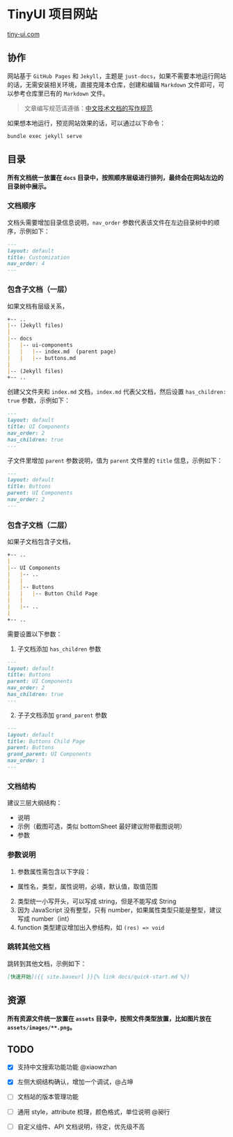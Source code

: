 # TinyUI 项目网站
[tiny-ui.com](https://tiny-ui.com)

## 协作
网站基于 `GitHub Pages` 和 `Jekyll`，主题是 `just-docs`，如果不需要本地运行网站的话，无需安装相关环境，直接克隆本仓库，创建和编辑 `Markdown` 文件即可，可以参考仓库里已有的 `Markdown` 文件。

> 文章编写规范请遵循：[中文技术文档的写作规范](https://github.com/ruanyf/document-style-guide)

如果想本地运行，预览网站效果的话，可以通过以下命令：
```shell
bundle exec jekyll serve
```

## 目录
**所有文档统一放置在 `docs` 目录中，按照顺序层级进行排列，最终会在网站左边的目录树中展示。**

### 文档顺序
文档头需要增加目录信息说明，`nav_order` 参数代表该文件在左边目录树中的顺序，示例如下：
```markdown
---
layout: default
title: Customization
nav_order: 4
---
```

### 包含子文档（一层）
如果文档有层级关系，
```markdown
+-- ..
|-- (Jekyll files)
|
|-- docs
|   |-- ui-components
|   |   |-- index.md  (parent page)
|   |   |-- buttons.md
|
|-- (Jekyll files)
+-- ..
```

创建父文件夹和 `index.md` 文档，`index.md` 代表父文档，然后设置 `has_children: true` 参数，示例如下：
```markdown
---
layout: default
title: UI Components
nav_order: 2
has_children: true
---

```

子文件里增加 `parent` 参数说明，值为 `parent` 文件里的 `title` 信息，示例如下：
```markdown
---
layout: default
title: Buttons
parent: UI Components
nav_order: 2
---
```

### 包含子文档（二层）
如果子文档包含子文档，
```markdown
+-- ..
|
|-- UI Components
|   |-- ..
|   |
|   |-- Buttons
|   |   |-- Button Child Page
|   |
|   |-- ..
|
+-- ..
```
需要设置以下参数：
1. 子文档添加 `has_children` 参数
```markdown
---
layout: default
title: Buttons
parent: UI Components
nav_order: 2
has_children: true
---

```
2. 子子文档添加 `grand_parent` 参数
```markdown
---
layout: default
title: Buttons Child Page
parent: Buttons
grand_parent: UI Components
nav_order: 1
---
```

### 文档结构
建议三层大纲结构：
- 说明
- 示例（截图可选，类似 bottomSheet 最好建议附带截图说明）
- 参数

### 参数说明
1. 参数属性需包含以下字段：
  - 属性名，类型，属性说明，必填，默认值，取值范围
2. 类型统一小写开头，可以写成 string，但是不能写成 String
3. 因为 JavaScript 没有整型，只有 number，如果属性类型只能是整型，建议写成 number（int）
4. function 类型建议增加出入参结构，如 `(res) => void`

### 跳转其他文档
跳转到其他文档，示例如下：
```markdown
[快速开始]({{ site.baseurl }}{% link docs/quick-start.md %})
```

## 资源
**所有资源文件统一放置在 `assets` 目录中，按照文件类型放置，比如图片放在 `assets/images/**.png`。**

## TODO
- [x] 支持中文搜索功能功能 @xiaowzhan
- [x] 左侧大纲结构确认，增加一个调试，@占坤
- [ ] 文档站的版本管理功能
- [ ] 通用 style，attribute 梳理，颜色格式，单位说明  @昶行
- [ ] 自定义组件、API 文档说明，待定，优先级不高

